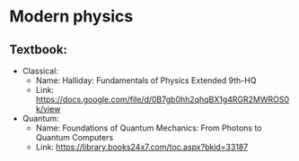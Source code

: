 # Modern physics

## Textbook:
- Classical: 
  - Name: Halliday: Fundamentals of Physics Extended 9th-HQ
  - Link: https://docs.google.com/file/d/0B7gb0hh2qhqBX1g4RGR2MWROS0k/view
- Quantum:
  - Name: Foundations of Quantum Mechanics: From Photons to Quantum Computers
  - Link: https://library.books24x7.com/toc.aspx?bkid=33187
